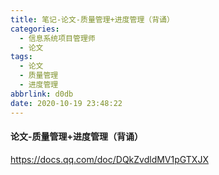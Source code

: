 ```yaml
---
title: 笔记-论文-质量管理+进度管理（背诵）
categories:
  - 信息系统项目管理师
  - 论文
tags:
  - 论文
  - 质量管理
  - 进度管理
abbrlink: d0db
date: 2020-10-19 23:48:22
---
```


#### 论文-质量管理+进度管理（背诵）

<https://docs.qq.com/doc/DQkZvdldMV1pGTXJX>
